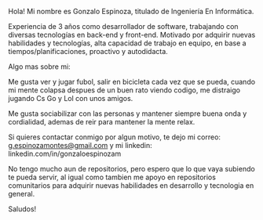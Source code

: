 Hola!
Mi nombre es Gonzalo Espinoza, titulado de Ingeniería En Informática. 

Experiencia de 3 años como desarrollador de software, trabajando con diversas tecnologías en back-end y front-end. 
Motivado por adquirir nuevas habilidades y tecnologías, alta capacidad de trabajo en equipo, en base a
tiempos/planificaciones, proactivo y autodidacta.

Algo mas sobre mi:

Me gusta ver y jugar fubol, salir en bicicleta cada vez que se pueda, cuando mi mente colapsa despues de un buen rato viendo codigo,
me distraigo jugando Cs Go y Lol con unos amigos.

Me gusta sociabilizar con las personas y mantener siempre buena onda y cordialidad, ademas de reir para mantener la mente relax.

Si quieres contactar conmigo por algun motivo, te dejo mi correo: g.espinozamontes@gmail.com 
y mi linkedin: linkedin.com/in/gonzaloespinozam

No tengo mucho aun de repositorios, pero espero que lo que vaya subiendo te pueda servir, al igual como tambien me apoyo en
repositorios comunitarios para adquirir nuevas habilidades en desarrollo y tecnologia en general.

Saludos!
